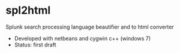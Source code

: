 # spl2html
Splunk search processing language beautifier and to html converter

- Developed with netbeans and cygwin c++ (windows 7)
- Status: first draft
